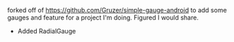forked off of https://github.com/Gruzer/simple-gauge-android to add some gauges and feature for a project I'm doing. Figured I would share.

* Added RadialGauge
